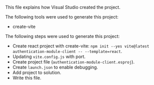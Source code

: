 This file explains how Visual Studio created the project.

The following tools were used to generate this project:
- create-vite

The following steps were used to generate this project:
- Create react project with create-vite: `npm init --yes vite@latest authentication-module-client -- --template=react`.
- Updating `vite.config.js` with port.
- Create project file (`authentication-module-client.esproj`).
- Create `launch.json` to enable debugging.
- Add project to solution.
- Write this file.
